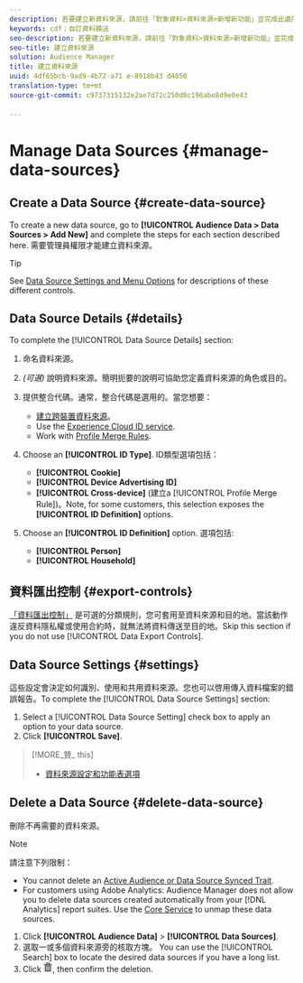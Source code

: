 ```yaml
---
description: 若要建立新資料來源，請前往「對象資料>資料來源>新增新功能」並完成此處所述的每個區段。需要管理員權限才能建立資料來源。
keywords: cdf；自訂資料饋送
seo-description: 若要建立新資料來源，請前往「對象資料>資料來源>新增新功能」並完成此處所述的每個區段。需要管理員權限才能建立資料來源。
seo-title: 建立資料來源
solution: Audience Manager
title: 建立資料來源
uuid: 4df65bcb-9ad9-4b72-a71 e-8918b43 d4850
translation-type: tm+mt
source-git-commit: c9737315132e2ae7d72c250d8c196abe8d9e0e43

---
```



# Manage Data Sources {#manage-data-sources}

## Create a Data Source {#create-data-source}

To create a new data source, go to **[!UICONTROL Audience Data > Data Sources > Add New]** and complete the steps for each section described here. 需要管理員權限才能建立資料來源。

<!-- create-datasource.xml -->

>[!TIP]
>
>See [Data Source Settings and Menu Options](../features/datasources-list-and-settings.md#settings-menu-options) for descriptions of these different controls.

## Data Source Details {#details}

To complete the [!UICONTROL Data Source Details] section:

1. 命名資料來源。
1. *(可選)* 說明資料來源。簡明扼要的說明可協助您定義資料來源的角色或目的。
1. 提供整合代碼。通常，整合代碼是選用的。當您想要：

   * [建立跨裝置資料來源](../features/profile-merge-rules/merge-rules-start.md#create-data-source)。
   * Use the [Experience Cloud ID service](https://marketing.adobe.com/resources/help/en_US/mcvid/).
   * Work with [Profile Merge Rules](../features/profile-merge-rules/merge-rules-start.md).

1. Choose an **[!UICONTROL ID Type]**. ID類型選項包括：

   * **[!UICONTROL Cookie]**
   * **[!UICONTROL Device Advertising ID]**
   * **[!UICONTROL Cross-device]** (建立a [!UICONTROL Profile Merge Rule])。Note, for some customers, this selection exposes the **[!UICONTROL ID Definition]** options.

1. Choose an **[!UICONTROL ID Definition]** option. 選項包括:

   * **[!UICONTROL Person]**
   * **[!UICONTROL Household]**

## 資料匯出控制 {#export-controls}

[「資料匯出控制」](../features/data-export-controls.md) 是可選的分類規則，您可套用至資料來源和目的地。當該動作違反資料隱私權或使用合約時，就無法將資料傳送至目的地。Skip this section if you do not use [!UICONTROL Data Export Controls].

## Data Source Settings {#settings}

這些設定會決定如何識別、使用和共用資料來源。您也可以啓用傳入資料檔案的錯誤報告。To complete the [!UICONTROL Data Source Settings] section:

1. Select a [!UICONTROL Data Source Setting] check box to apply an option to your data source.
2. Click **[!UICONTROL Save]**.

>[!MORE_贊_ this]
>
>* [資料來源設定和功能表選項](../features/datasources-list-and-settings.md#settings-menu-options)


## Delete a Data Source {#delete-data-source}

<!-- t_datasource_delete.xml -->

刪除不再需要的資料來源。

>[!NOTE]
>
>請注意下列限制：
>
>* You cannot delete an [Active Audience or Data Source Synced Trait](../features/traits/client-activity-synced-audience-traits.md).
>* For customers using Adobe Analytics: Audience Manager does not allow you to delete data sources created automatically from your [!DNL Analytics] report suites. Use the [Core Service](https://marketing.adobe.com/resources/help/en_US/mcloud/) to unmap these data sources.


1. Click **[!UICONTROL Audience Data]** &gt; **[!UICONTROL Data Sources]**.
1. 選取一或多個資料來源旁的核取方塊。
You can use the [!UICONTROL Search] box to locate the desired data sources if you have a long list.
1. Click  ![](assets/icon_trash.png), then confirm the deletion.